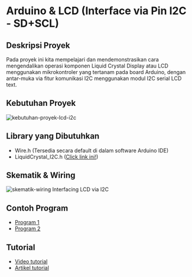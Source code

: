 # Arduino & LCD (Interface via Pin I2C - SD+SCL)

## Deskripsi Proyek
Pada proyek ini kita mempelajari dan mendemonstrasikan cara mengendalikan operasi komponen Liquid Crystal Display atau LCD menggunakan mikrokontroler yang tertanam pada board Arduino, dengan antar-muka via fitur komunikasi I2C menggunakan modul I2C serial LCD text.

## Kebutuhan Proyek
![kebutuhan-proyek-lcd-i2c](https://github.com/TaufiqSuyadhi/Belajar-Arduino-Basic/assets/11900221/72c29c87-3768-483b-819b-2bdf64432ea1)

## Library yang Dibutuhkan
- Wire.h (Tersedia secara default di dalam software Arduino IDE)
- LiquidCrystal_I2C.h ([Click link ini!](https://www.arduinolibraries.info/libraries/liquid-crystal-i2-c))

## Skematik & Wiring
![skematik-wiring  Interfacing LCD via I2C](https://github.com/TaufiqSuyadhi/Belajar-Arduino-Basic/assets/11900221/e30659ab-b084-4bff-85a7-a63b5b293645)

## Contoh Program
- [Program 1](https://github.com/TaufiqSuyadhi/Belajar-Arduino-Basic/blob/main/3%20-%20Arduino%20-%20LCD%20-%20via%20Pin%20I2C/lcd_i2c.ino)
- [Program 2](https://github.com/TaufiqSuyadhi/Belajar-Arduino-Basic/blob/main/3%20-%20Arduino%20-%20LCD%20-%20via%20Pin%20I2C/lcd_i2c_geserKiri.ino)

## Tutorial
- [Video tutorial](https://www.youtube.com/watch?v=hic3yqDhHVE&t)
- [Artikel tutorial](...)
